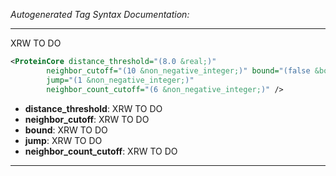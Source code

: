 _Autogenerated Tag Syntax Documentation:_

---
XRW TO DO

```xml
<ProteinCore distance_threshold="(8.0 &real;)"
        neighbor_cutoff="(10 &non_negative_integer;)" bound="(false &bool;)"
        jump="(1 &non_negative_integer;)"
        neighbor_count_cutoff="(6 &non_negative_integer;)" />
```

-   **distance_threshold**: XRW TO DO
-   **neighbor_cutoff**: XRW TO DO
-   **bound**: XRW TO DO
-   **jump**: XRW TO DO
-   **neighbor_count_cutoff**: XRW TO DO

---
